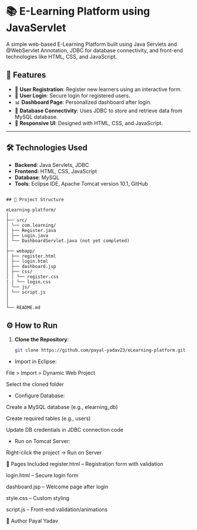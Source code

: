 # 📚 E-Learning Platform using JavaServlet

A simple web-based E-Learning Platform built using Java Servlets and @WebServlet Annotation, JDBC for database connectivity, and front-end technologies like HTML, CSS, and JavaScript.

## 🚀 Features

- 📝 **User Registration**: Register new learners using an interactive form.
- 🔐 **User Login**: Secure login for registered users.
- 📊 **Dashboard Page**: Personalized dashboard after login.
- 💾 **Database Connectivity**: Uses JDBC to store and retrieve data from MySQL database.
- 🎨 **Responsive UI**: Designed with HTML, CSS, and JavaScript.

---

## 🛠️ Technologies Used

- **Backend**: Java Servlets, JDBC
- **Frontend**: HTML, CSS, JavaScript
- **Database**: MySQL
- **Tools**: Eclipse IDE, Apache Tomcat version 10.1, GitHub

```

## 📁 Project Structure

eLearning-platform/
│
├── src/
│ └── com.learning/
│ ├── Register.java
│ ├── Login.java
│ └── DashboardServlet.java (not yet completed)
│
├── webapp/
│ ├── register.html
│ ├── login.html
│ ├── dashboard.jsp
│ ├── css/
│ │ └── register.css
| | └── login.css
│ └── js/
│ └── script.js
│
│
└── README.md
```

## ⚙️ How to Run

1. **Clone the Repository**:
   ```bash
   git clone https://github.com/payal-yadav23/eLearning-platform.git
- Import in Eclipse:

File > Import > Dynamic Web Project

Select the cloned folder

- Configure Database:

Create a MySQL database (e.g., elearning_db)

Create required tables (e.g., users)

Update DB credentials in JDBC connection code

-  Run on Tomcat Server:

Right-click the project → Run on Server

🧪 Pages Included
register.html – Registration form with validation

login.html – Secure login form

dashboard.jsp – Welcome page after login

style.css – Custom styling

script.js – Front-end validation/animations

📌 Author
Payal Yadav
